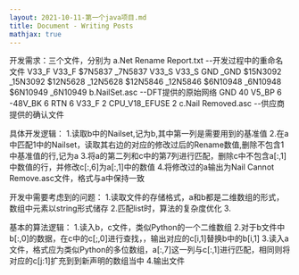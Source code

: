 ```yaml
---
layout: 2021-10-11-第一个java项目.md
title: Document - Writing Posts
mathjax: true
---   
```


开发需求：三个文件，分别为
  a.Net Rename Report.txt --开发过程中的重命名文件
    V33_F                                             V33_F
    $7N5837                                           _7N5837
    V33_S                                             V33_S
    GND                                               _GND
    $15N3092                                          _15N3092
    $12N5628                                          _12N5628
    $12N5846                                          _12N5846
    $6N10948                                          _6N10948
    $6N10949                                          _6N10949
  b.NailSet.asc --DFT提供的原始网络
    GND 40
    V5_BP 6
    -48V_BK 6
    RTN 6
    V33_F 2
    CPU_V18_EFUSE 2 
  c.Nail Removed.asc --供应商提供的确认文件
    
  
具体开发逻辑：
  1.读取b中的Nailset,记为b,其中第一列是需要用到的基准值
  2.在a中匹配1中的Nailset，读取其右边的对应的修改过后的Rename数值,删除不包含1中基准值的行,记为a
  3.将a的第二列和c中的第7列进行匹配，删除c中不包含a[:,1]中数值的行，并修改c[:,6]为a[:,1]中的数值
  4.将修改过的a输出为Nail Cannot Remove.asc文件，格式与a中保持一致
  
开发中需要考虑到的问题：
  1.读取文件的存储格式，a和b都是二维数组的形式，数组中元素以string形式储存
  2.匹配list时，算法的复杂度优化
  3.
  
基本的算法逻辑：
  1.读入b，c文件，类似Python的一个二维数组
  2.对于b文件中b[:,0]的数据，在c中的c[;,0]进行查找，，输出对应的c[i,1]替换b中的b[i,1]
  3.读入a文件，格式应为类似Python的多位数组，a[:,7]这一列与c[:,1]进行匹配，相同则将对应的c[j:1]扩充到到新声明的数组当中
  4.输出文件
